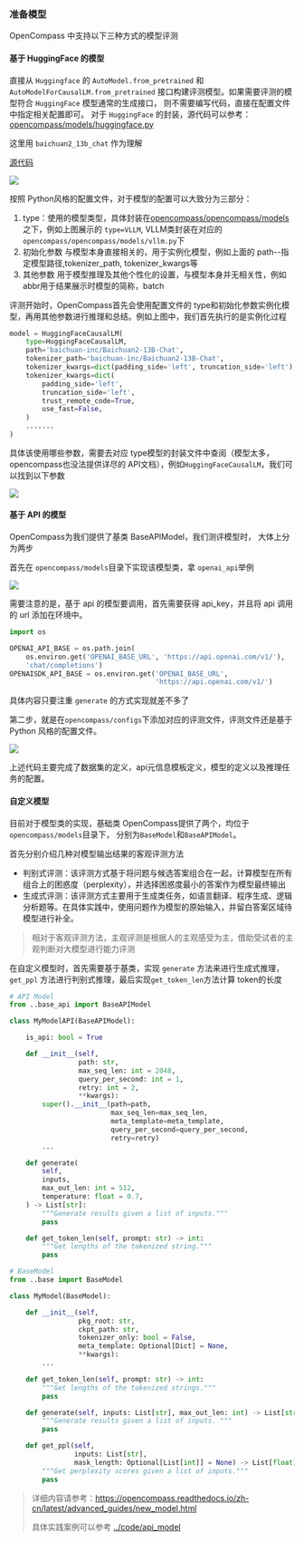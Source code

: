 ### 准备模型
OpenCompass 中支持以下三种方式的模型评测 

#### 基于 HuggingFace 的模型
直接从 `Huggingface` 的 `AutoModel.from_pretrained` 和 `AutoModelForCausalLM.from_pretrained` 接口构建评测模型。如果需要评测的模型符合 `HuggingFace` 模型通常的生成接口， 则不需要编写代码，直接在配置文件中指定相关配置即可。
对于 `HuggingFace` 的封装，源代码可以参考：[opencompass/models/huggingface.py](https://github.com/open-compass/opencompass/blob/main/opencompass/models/huggingface.py)

这里用 `baichuan2_13b_chat` 作为理解

[源代码](https://github.com/open-compass/opencompass/blob/main/configs/models/baichuan/hf_baichuan2_13b_chat.py)

![](../images/figure2.png)

按照 Python风格的配置文件，对于模型的配置可以大致分为三部分：
1. type：使用的模型类型，具体封装在[opencompass/opencompass/models](https://github.com/open-compass/opencompass/tree/main/opencompass/models)之下，例如上图展示的 `type=VLLM`,
VLLM类封装在对应的 `opencompass/opencompass/models/vllm.py`下
2. 初始化参数
    与模型本身直接相关的，用于实例化模型，例如上面的 path--指定模型路径,tokenizer_path, tokenizer_kwargs等
3. 其他参数
    用于模型推理及其他个性化的设置，与模型本身并无相关性，例如 abbr用于结果展示时模型的简称，batch

评测开始时，OpenCompass首先会使用配置文件的 type和初始化参数实例化模型，再用其他参数进行推理和总结。例如上图中，我们首先执行的是实例化过程
```python
model = HuggingFaceCausalLM(
    type=HuggingFaceCausalLM,
    path='baichuan-inc/Baichuan2-13B-Chat',
    tokenizer_path='baichuan-inc/Baichuan2-13B-Chat',
    tokenizer_kwargs=dict(padding_side='left', truncation_side='left'),
    tokenizer_kwargs=dict(
        padding_side='left',
        truncation_side='left',
        trust_remote_code=True,
        use_fast=False,
    )
    .......
)
```

具体该使用哪些参数，需要去对应 type模型的封装文件中查阅（模型太多，opencompass也没法提供详尽的 API文档），例如`HuggingFaceCausalLM`，我们可以找到以下参数

![](../images/figure4.png)


#### 基于 API 的模型
OpenCompass为我们提供了基类 BaseAPIModel，我们测评模型时， 大体上分为两步

首先在 `opencompass/models`目录下实现该模型类，拿 `openai_api`举例

![](../images/figure5.png)

需要注意的是，基于 api 的模型要调用，首先需要获得 api_key，并且将 api 调用的 url 添加在环境中。
```python
import os

OPENAI_API_BASE = os.path.join(
    os.environ.get('OPENAI_BASE_URL', 'https://api.openai.com/v1/'),
    'chat/completions')
OPENAISDK_API_BASE = os.environ.get('OPENAI_BASE_URL',
                                    'https://api.openai.com/v1/')
```
具体内容只要注重 `generate` 的方式实现就差不多了

第二步，就是在`opencompass/configs`下添加对应的评测文件，评测文件还是基于 Python 风格的配置文件。

![](../images/figure6.png)

上述代码主要完成了数据集的定义，api元信息模板定义，模型的定义以及推理任务的配置。

#### 自定义模型
目前对于模型类的实现，基础类 OpenCompass提供了两个，均位于`opencompass/models`目录下，
分别为`BaseModel`和`BaseAPIModel`。

首先分别介绍几种对模型输出结果的客观评测方法
* 判别式评测：该评测方式基于将问题与候选答案组合在一起，计算模型在所有组合上的困惑度（perplexity），并选择困惑度最小的答案作为模型最终输出
* 生成式评测：该评测方式主要用于生成类任务，如语言翻译、程序生成、逻辑分析题等。在具体实践中，使用问题作为模型的原始输入，并留白答案区域待模型进行补全。
> 相对于客观评测方法，主观评测是根据人的主观感受为主，借助受试者的主观判断对大模型进行能力评测

在自定义模型时，首先需要基于基类，实现 `generate` 方法来进行生成式推理，`get_ppl` 方法进行判别式推理，最后实现`get_token_len`方法计算 token的长度

```python
# API Model
from ..base_api import BaseAPIModel

class MyModelAPI(BaseAPIModel):

    is_api: bool = True

    def __init__(self,
                 path: str,
                 max_seq_len: int = 2048,
                 query_per_second: int = 1,
                 retry: int = 2,
                 **kwargs):
        super().__init__(path=path,
                         max_seq_len=max_seq_len,
                         meta_template=meta_template,
                         query_per_second=query_per_second,
                         retry=retry)
        ...

    def generate(
        self,
        inputs,
        max_out_len: int = 512,
        temperature: float = 0.7,
    ) -> List[str]:
        """Generate results given a list of inputs."""
        pass

    def get_token_len(self, prompt: str) -> int:
        """Get lengths of the tokenized string."""
        pass

# BaseModel
from ..base import BaseModel

class MyModel(BaseModel):

    def __init__(self,
                 pkg_root: str,
                 ckpt_path: str,
                 tokenizer_only: bool = False,
                 meta_template: Optional[Dict] = None,
                 **kwargs):
        ...

    def get_token_len(self, prompt: str) -> int:
        """Get lengths of the tokenized strings."""
        pass

    def generate(self, inputs: List[str], max_out_len: int) -> List[str]:
        """Generate results given a list of inputs. """
        pass

    def get_ppl(self,
                inputs: List[str],
                mask_length: Optional[List[int]] = None) -> List[float]:
        """Get perplexity scores given a list of inputs."""
        pass
```

> 详细内容请参考：https://opencompass.readthedocs.io/zh-cn/latest/advanced_guides/new_model.html
>
> 具体实践案例可以参考 [../code/api_model](../code/api_model)